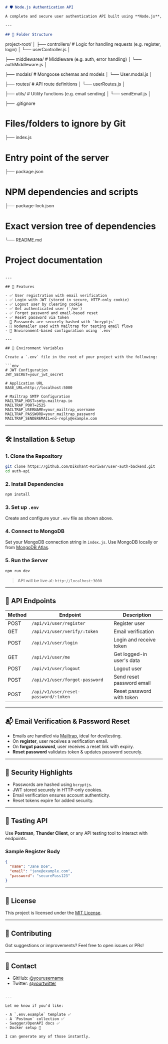 ﻿
```markdown
# 🛡️ Node.js Authentication API

A complete and secure user authentication API built using **Node.js**, **Express**, **MongoDB**, **JWT**, and **Mailtrap**. This backend service supports registration with email verification, login, logout, forgot/reset password, and protected routes.

---

## 📁 Folder Structure

```
project-root/
│
├── controllers/            # Logic for handling requests (e.g. register, login)
│   └── userController.js
│

├── middlewarea/            # Middleware (e.g. auth, error handling)
│   └── authMiddleware.js
│

├── modals/                 # Mongoose schemas and models
│   └── User.modal.js
│

├── routes/                 # API route definitions
│   └── userRoutes.js
│

├── utils/                  # Utility functions (e.g. email sending)
│   └── sendEmail.js
│

├── .gitignore  
# Files/folders to ignore by Git
├── index.js    
# Entry point of the server
├── package.json  
# NPM dependencies and scripts
├── package-lock.json
# Exact version tree of dependencies
└── README.md      
# Project documentation
```

---

## 🚀 Features

- ✅ User registration with email verification
- ✅ Login with JWT (stored in secure, HTTP-only cookie)
- ✅ Logout user by clearing cookie
- ✅ Get authenticated user (`/me`)
- ✅ Forgot password and email-based reset
- ✅ Reset password via token
- 🔐 Passwords are securely hashed with `bcryptjs`
- 📧 Nodemailer used with Mailtrap for testing email flows
- 🔗 Environment-based configuration using `.env`

---

## 🌱 Environment Variables

Create a `.env` file in the root of your project with the following:

```env
# JWT Configuration
JWT_SECRET=your_jwt_secret

# Application URL
BASE_URL=http://localhost:5000

# Mailtrap SMTP Configuration
MAILTRAP_HOST=smtp.mailtrap.io
MAILTRAP_PORT=2525
MAILTRAP_USERNAME=your_mailtrap_username
MAILTRAP_PASSWORD=your_mailtrap_password
MAILTRAP_SENDEREMAIL=no-reply@example.com
```

---

## 🛠 Installation & Setup

### 1. Clone the Repository

```bash
git clone https://github.com/Dikshant-Koriwar/user-auth-backend.git
cd auth-api
```

### 2. Install Dependencies

```bash
npm install
```

### 3. Set up `.env`

Create and configure your `.env` file as shown above.

### 4. Connect to MongoDB

Set your MongoDB connection string in `index.js`. Use MongoDB locally or from [MongoDB Atlas](https://www.mongodb.com/cloud/atlas).

### 5. Run the Server

```bash
npm run dev
```

> API will be live at: `http://localhost:3000`

---

## 📮 API Endpoints

| Method | Endpoint                                | Description                     |
|--------|-----------------------------------------|---------------------------------|
| POST   | `/api/v1/user/register`                 | Register user                   |
| GET    | `/api/v1/user/verify/:token`            | Email verification              |
| POST   | `/api/v1/user/login`                    | Login and receive token         |
| GET    | `/api/v1/user/me`                       | Get logged-in user's data       |
| POST   | `/api/v1/user/logout`                   | Logout user                     |
| POST   | `/api/v1/user/forgot-password`          | Send reset password email       |
| POST   | `/api/v1/user/reset-password/:token`    | Reset password with token       |

---

## 📬 Email Verification & Password Reset

- Emails are handled via [Mailtrap](https://mailtrap.io/), ideal for dev/testing.
- On **register**, user receives a verification email.
- On **forgot password**, user receives a reset link with expiry.
- **Reset password** validates token & updates password securely.

---

## 🔐 Security Highlights

- Passwords are hashed using `bcryptjs`.
- JWT stored securely in HTTP-only cookies.
- Email verification ensures account authenticity.
- Reset tokens expire for added security.

---

## 🧪 Testing API

Use **Postman**, **Thunder Client**, or any API testing tool to interact with endpoints.

### Sample Register Body

```json
{
  "name": "Jane Doe",
  "email": "jane@example.com",
  "password": "securePass123"
}
```

---

## 📄 License

This project is licensed under the [MIT License](LICENSE).

---

## 🤝 Contributing

Got suggestions or improvements? Feel free to open issues or PRs!

---

## 💬 Contact

- GitHub: [@yourusername](https://github.com/Dikshant-Koriwar)
- Twitter: [@yourtwitter](https://x.com/Dikshantk29)
```

---

Let me know if you'd like:

- A `.env.example` template ✅  
- A `Postman` collection ✅  
- Swagger/OpenAPI docs ✅  
- Docker setup 🐳

I can generate any of those instantly.
